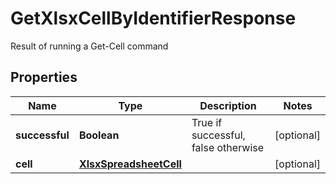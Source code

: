 

# GetXlsxCellByIdentifierResponse

Result of running a Get-Cell command
## Properties

Name | Type | Description | Notes
------------ | ------------- | ------------- | -------------
**successful** | **Boolean** | True if successful, false otherwise |  [optional]
**cell** | [**XlsxSpreadsheetCell**](XlsxSpreadsheetCell.md) |  |  [optional]



